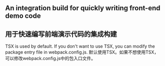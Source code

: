 ## An integration build for quickly writing front-end demo code
## 用于快速编写前端演示代码的集成构建

TSX is used by default. If you don't want to use TSX, you can modify the package entry file in webpack.config.js.
默认使用TSX。如果不想使用TSX，可以修改webpack.config.js中的包入口文件。







